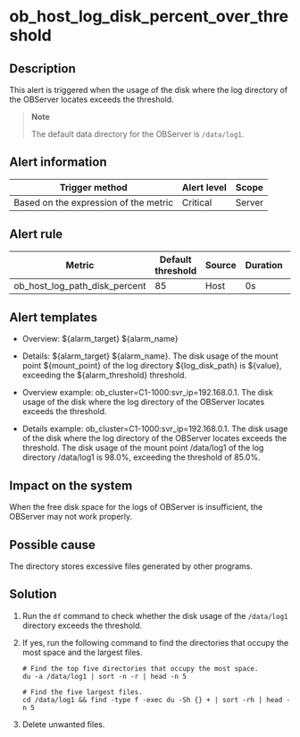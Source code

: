 ob_host_log_disk_percent_over_threshold 
============================================================



Description 
--------------------------------

This alert is triggered when the usage of the disk where the log directory of the OBServer locates exceeds the threshold. 

> **Note**
>
> The default data directory for the OBServer is `/data/log1`.

Alert information 
--------------------------------------



|            Trigger method             | Alert level | Scope  |
|---------------------------------------|-------------|--------|
| Based on the expression of the metric | Critical    | Server |



Alert rule 
-------------------------------



|            Metric             | Default threshold | Source | Duration | Detection cycle | Elimination cycle |
|-------------------------------|-------------------|--------|----------|-----------------|-------------------|
| ob_host_log_path_disk_percent | 85                | Host   | 0s       | 60s             | 5 min             |



Alert templates 
------------------------------------

* Overview: \${alarm_target} ${alarm_name}

  

* Details: \${alarm_target} \${alarm_name}. The disk usage of the mount point \${mount_point} of the log directory \${log_disk_path} is \${value}, exceeding the ${alarm_threshold} threshold.

  

* Overview example: ob_cluster=C1-1000:svr_ip=192.168.0.1. The disk usage of the disk where the log directory of the OBServer locates exceeds the threshold.

  

* Details example: ob_cluster=C1-1000:svr_ip=192.168.0.1. The disk usage of the disk where the log directory of the OBServer locates exceeds the threshold. The disk usage of the mount point /data/log1 of the log directory /data/log1 is 98.0%, exceeding the threshold of 85.0%.

  




Impact on the system 
-----------------------------------------

When the free disk space for the logs of OBServer is insufficient, the OBServer may not work properly.

Possible cause 
-----------------------------------

The directory stores excessive files generated by other programs.

Solution 
-----------------------------

1. Run the `df` command to check whether the disk usage of the `/data/log1` directory exceeds the threshold.

   

2. If yes, run the following command to find the directories that occupy the most space and the largest files. 

   ```shell
   # Find the top five directories that occupy the most space.
   du -a /data/log1 | sort -n -r | head -n 5
   
   # Find the five largest files.
   cd /data/log1 && find -type f -exec du -Sh {} + | sort -rh | head -n 5
   ```

   

3. Delete unwanted files.

   



